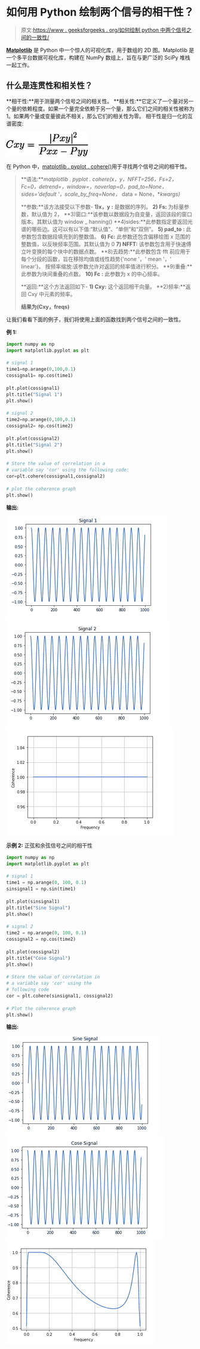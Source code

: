 # 如何用 Python 绘制两个信号的相干性？

> 原文:[https://www . geeksforgeeks . org/如何绘制 python 中两个信号之间的一致性/](https://www.geeksforgeeks.org/how-to-plot-the-coherence-between-two-signals-in-python/)

[**Matplotlib**](https://www.geeksforgeeks.org/python-introduction-matplotlib/) 是 Python 中一个惊人的可视化库，用于数组的 2D 图。Matplotlib 是一个多平台数据可视化库，构建在 NumPy 数组上，旨在与更广泛的 SciPy 堆栈一起工作。

## 什么是连贯性和相关性？

**相干性:**用于测量两个信号之间的相关性。
**相关性:**它定义了一个量对另一个量的依赖程度。如果一个量完全依赖于另一个量，那么它们之间的相关性被称为 1。如果两个量或变量彼此不相关，那么它们的相关性为零。
相干性是归一化的互谱密度:

![\[Cxy = \frac{|Pxy|^2}{Pxx-Pyy}\] ](img/51bb0b6e262155ca40404d1eac5d8aab.png "Rendered by QuickLaTeX.com")

在 Python 中，[matplotlib . pyplot . cohere()](https://www.geeksforgeeks.org/matplotlib-pyplot-cohere-in-python/)用于寻找两个信号之间的相干性。

> **语法:***matplotlib . pyplot . cohere(x，y，NFFT=256，Fs=2，Fc=0，detrend=，window=，noverlap=0，pad_to=None，sides='default '，scale_by_freq=None，* data = None，**kwargs)*
> 
> **参数:**该方法接受以下参数-
> **1)x，y :** 是数据的序列。
> **2) Fs:** 为标量参数，默认值为 2，
> **3)窗口:**该参数以数据段为自变量，返回该段的窗口版本。其默认值为 window _ hanning()
> **4)sides:**此参数指定要返回光谱的哪些边。这可以有以下值:“默认值”、“单侧”和“双侧”。
> **5) pad_to :** 此参数包含数据段填充到的整数值。
> **6) Fc:** 此参数还包含偏移绘图 x 范围的整数值，以反映频率范围。其默认值为 0
> **7) NFFT:** 该参数包含用于快速傅立叶变换的每个块中的数据点数。
> **8)去趋势:**此参数包含 fft 前应用于每个分段的函数，旨在移除均值或线性趋势{'none '，' mean '，' linear'}。
> 按频率缩放:该参数允许对返回的频率值进行积分。
> **9)重叠:**此参数为块间重叠的点数。
> **10) Fc :** 此参数为 x 的中心频率。
> 
> **返回:**这个方法返回如下-
> **1) Cxy:** 这个返回相干向量。
> **2)频率:**返回 Cxy 中元素的频率。
> 
> **结果为(Cxy，freqs)**

让我们看看下面的例子，我们将使用上面的函数找到两个信号之间的一致性。

**例 1:**

```py
import numpy as np
import matplotlib.pyplot as plt

# signal 1
time1=np.arange(0,100,0.1)
cossignal1= np.cos(time1)

plt.plot(cossignal1)
plt.title("Signal 1")
plt.show()

# signal 2
time2=np.arange(0,100,0.1)
cossignal2= np.cos(time2)

plt.plot(cossignal2)
plt.title("Signal 2")
plt.show()

# Store the value of correlation in a
# variable say 'cor' using the following code:
cor=plt.cohere(cossignal1,cossignal2)

# plot the coherence graph
plt.show()
```

**输出:**

![](img/b9a60ff93d21e16b7ba5905a97375237.png) ![](img/8209e9dabe377099404926c38d12fa7b.png) ![](img/0e616158f09773d6b93981ba101acb28.png)

**示例 2:** 正弦和余弦信号之间的相干性

```py
import numpy as np
import matplotlib.pyplot as plt

# signal 1
time1 = np.arange(0, 100, 0.1)
sinsignal1 = np.sin(time1)

plt.plot(sinsignal1)
plt.title("Sine Signal")
plt.show()

# signal 2
time2 = np.arange(0, 100, 0.1)
cossignal2 = np.cos(time2)

plt.plot(cossignal2)
plt.title("Cose Signal")
plt.show()

# Store the value of correlation in
# a variable say 'cor' using the 
# following code
cor = plt.cohere(sinsignal1, cossignal2)    

# Plot the coherence graph
plt.show()
```

**输出:**

![](img/e5265594feb8e4e8a00f9d760f85571d.png) ![](img/cb74627d3254eb2c4cc84d1873fbb5e9.png) ![](img/a2aea0284a9c68676a4c61c59718ede2.png)